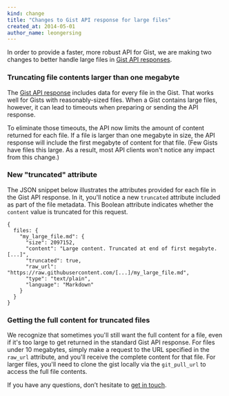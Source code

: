 ```yaml
---
kind: change
title: "Changes to Gist API response for large files"
created_at: 2014-05-01
author_name: leongersing
---
```


In order to provide a faster, more robust API for Gist, we are making two changes to better handle large files in [Gist API responses][gist-json-representation].

### Truncating file contents larger than one megabyte

The [Gist API response][gist-json-representation] includes data for every file in the Gist. That works well for Gists with reasonably-sized files. When a Gist contains large files, however, it can lead to timeouts when preparing or sending the API response.

To eliminate those timeouts, the API now limits the amount of content returned for each file. If a file is larger than one megabyte in size, the API response will include the first megabyte of content for that file. (Few Gists have files this large. As a result, most API clients won't notice any impact from this change.)

### New "truncated" attribute

The JSON snippet below illustrates the attributes provided for each file in the Gist API response. In it, you'll notice a new `truncated` attribute included as part of the file metadata. This Boolean attribute indicates whether the `content` value is truncated for this request.

    {
      files: {
        "my_large_file.md": {
          "size": 2097152,
          "content": "Large content. Truncated at end of first megabyte. [...]",
          "truncated": true,
          "raw_url": "https://raw.githubusercontent.com/[...]/my_large_file.md",
          "type": "text/plain",
          "language": "Markdown"
        }
      }
    }

### Getting the full content for truncated files

We recognize that sometimes you'll still want the full content for a file, even if it's too large to get returned in the standard Gist API response. For files under 10 megabytes, simply make a request to the URL specified in the `raw_url` attribute, and you'll receive the complete content for that file. For larger files, you'll need to clone the gist locally via the ```git_pull_url``` to access the full file contents.

If you have any questions, don’t hesitate to [get in touch][contact].

[contact]: https://github.com/contact?form[subject]=Gist+API+now+truncates+large+files
[gist-json-representation]: /v3/gists/#detailed-gist-representation
